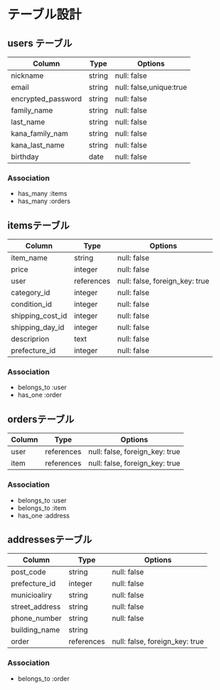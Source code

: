 # テーブル設計

## users テーブル

| Column             | Type   | Options                 |
| ------------------ | ------ | ----------------------- |
| nickname           | string | null: false             |
| email              | string | null: false,unique:true |
| encrypted_password | string | null: false             |
| family_name        | string | null: false             |
| last_name          | string | null: false             |
| kana_family_nam    | string | null: false             |
| kana_last_name     | string | null: false             |
| birthday           | date   | null: false             |

### Association

- has_many :items
- has_many :orders

## itemsテーブル

| Column           | Type       | Options                       |
| ---------------- | ---------- | ----------------------------- |
| item_name        | string     | null: false                   |
| price            | integer    | null: false                   |
| user             | references | null: false, foreign_key: true |
| category_id      | integer    | null: false                   |
| condition_id     | integer    | null: false                   |
| shipping_cost_id | integer    | null: false                   |
| shipping_day_id  | integer    | null: false                   |
| descriprion      | text       | null: false                   |
| prefecture_id    | integer    | null: false                   |

### Association

- belongs_to :user
- has_one :order

## ordersテーブル

| Column | Type       | Options                       |
| ------ | ---------- | ----------------------------- |
| user   | references | null: false, foreign_key: true |
| item   | references | null: false, foreign_key: true |

### Association

- belongs_to :user
- belongs_to :item
- has_one :address

## addressesテーブル

| Column         | Type       | Options                        |
| -------------- | ---------- | ------------------------------ |
| post_code      | string     | null: false                    |
| prefecture_id  | integer    | null: false                    |
| municioaliry   | string     | null: false                    |
| street_address | string     | null: false                    |
| phone_number   | string     | null: false                    |
| building_name  | string     |                                |
| order          | references | null: false, foreign_key: true |

### Association

- belongs_to :order
